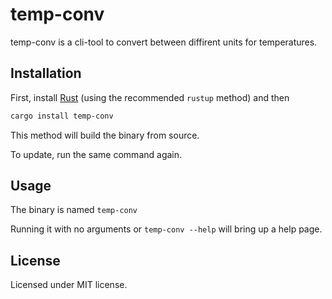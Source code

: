 # temp-conv

temp-conv is a cli-tool to convert between diffirent units for temperatures.

## Installation

First, install [Rust](https://www.rust-lang.org/tools/install) (using the recommended `rustup` method) and then

```bash
cargo install temp-conv
```

This method will build the binary from source.

To update, run the same command again.

## Usage

The binary is named `temp-conv`

Running it with no arguments or `temp-conv --help` will bring up a help page.

## License

Licensed under MIT license.

